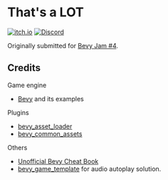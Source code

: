 # That's a LOT

[![itch.io](https://img.shields.io/badge/itch.io-FA5C5C?style=flat&logo=itchdotio&logoColor=white)](https://zoron.itch.io/talot)
[![Discord](https://img.shields.io/discord/1183684860209004544?color=%237289DA&logo=discord&logoColor=%23FFFFFF)](https://discord.gg/Wx4t69FwUs)

Originally submitted for [Bevy Jam #4](https://itch.io/jam/bevy-jam-4).

## Credits

Game engine

- [Bevy](https://bevyengine.org/) and its examples

Plugins

- [bevy_asset_loader](https://github.com/NiklasEi/bevy_asset_loader)
- [bevy_common_assets](https://github.com/NiklasEi/bevy_common_assets)

Others

- [Unofficial Bevy Cheat Book](https://bevy-cheatbook.github.io/)
- [bevy_game_template](https://github.com/NiklasEi/bevy_game_template) for audio autoplay solution.
